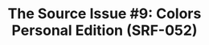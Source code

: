 ---
ee_id_thing: '4410'
site: '1'
type: '2'
inv_num: 2013-144
url: 2013-144-the-source-issue-9-colors-personal-edition
title: 'The Source Issue #9: Colors Personal Edition (SRF-052)'
year: '2018'
display_year: '2018'
medium: Zine
dims: 11 x 8.5 in
pitch: ''
ps: ''
live_url: ''
related: ''
youtube: ''
related_code: https://github.com/coryarcangel/Colors-Personal-Edition
imgs: source-colors-2013-144-database-ih--himk.jpg
subheading: ''
download: the-source-colors-pe-2013-144-digital-master-ih-2018.pdf
add_credit: ''
commission: ''
layout: things-i-made
---